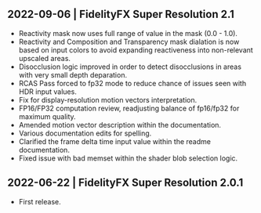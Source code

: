 
2022-09-06 | FidelityFX Super Resolution 2.1
-------
- Reactivity mask now uses full range of value in the mask (0.0 - 1.0).
- Reactivity and Composition and Transparency mask dialation is now based on input colors to avoid expanding reactiveness into non-relevant upscaled areas.
- Disocclusion logic improved in order to detect disocclusions in areas with very small depth deparation.
- RCAS Pass forced to fp32 mode to reduce chance of issues seen with HDR input values.
- Fix for display-resolution motion vectors interpretation.
- FP16/FP32 computation review, readjusting balance of fp16/fp32 for maximum quality.
- Amended motion vector description within the documentation.
- Various documentation edits for spelling.
- Clarified the frame delta time input value within the readme documentation.
- Fixed issue with bad memset within the shader blob selection logic.


2022-06-22 | FidelityFX Super Resolution 2.0.1
-------
- First release.

